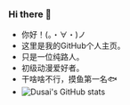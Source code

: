 ### Hi there 👋
- 你好！(。・∀・)ノ
- 这里是我的GitHub个人主页。
- 只是一位纯路人。   
- 初级动漫爱好者。
- 干啥啥不行，摸鱼第一名🐟
- ![Dusai's GitHub stats](https://github-readme-stats.vercel.app/api?username=vce1&show_icons=true&theme=algolia)
